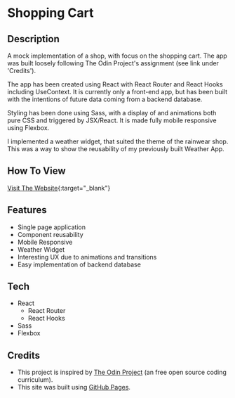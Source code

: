 # Shopping Cart

## Description

A mock implementation of a shop, with focus on the shopping cart. The app was built loosely following The Odin Project's assignment (see link under 'Credits').

The app has been created using React with React Router and React Hooks including UseContext.
It is currently only a front-end app, but has been built with the intentions of future data coming from a backend database.

Styling has been done using Sass, with a display of and animations both pure CSS and triggered by JSX/React.
It is made fully mobile responsive using Flexbox.

I implemented a weather widget, that suited the theme of the rainwear shop. This was a way to show the reusability of my previously built Weather App.

## How To View
[Visit The Website](https://kiahooper.github.io/shopping-cart/){:target="_blank"}

## Features

- Single page application
- Component reusability
- Mobile Responsive
- Weather Widget
- Interesting UX due to animations and transitions
- Easy implementation of backend database

## Tech

- React
  - React Router
  - React Hooks
- Sass
- Flexbox

## Credits

- This project is inspired by [The Odin Project](https://www.theodinproject.com/paths/full-stack-javascript/courses/javascript/lessons/weather-app) (an free open source coding curriculum).
- This site was built using [GitHub Pages](https://pages.github.com/).

